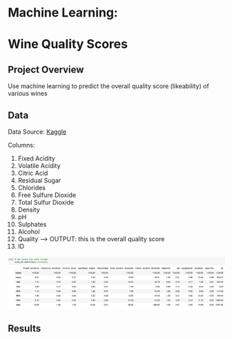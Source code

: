 # Machine Learning:
# Wine Quality Scores

## Project Overview
Use machine learning to predict the overall quality score (likeability) of various wines


## Data
Data Source: [Kaggle](https://www.kaggle.com/yasserh/wine-quality-dataset)

Columns:
1. Fixed Acidity
2. Volatile Acidity
3. Citric Acid
4. Residual Sugar
5. Chlorides
6. Free Sulfure Dioxide
7. Total Sulfur Dioxide
8. Density
9. pH
10. Sulphates
11. Alcohol
12. Quality --> OUTPUT: this is the overall quality score
13. ID


![Wine Stats Image](https://github.com/jordanlevy001/ML_Wine_Quality/blob/main/Images/Wine%20Desc%20Stats.png)


## Results
